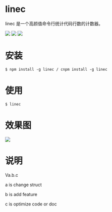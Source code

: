 # linec
linec 是一个高颜值命令行统计代码行数的计数器。

<p algin="center">
    <a href="https://npmcharts.com/compare/linec?minimal=true" rel="nofollow"><img src="https://img.shields.io/npm/dm/linec.svg" style="max-width:100%;"></a>
    <a href="https://www.npmjs.com/package/linec" rel="nofollow"><img src="https://img.shields.io/npm/v/linec.svg" style="max-width:100%;"></a>
    <a href="https://www.npmjs.com/package/linec" rel="nofollow"><img src="https://img.shields.io/npm/l/linec.svg?style=flat" style="max-width:100%;"></a>
</p>

# 安装

```
$ npm install -g linec / cnpm install -g linec 

```

# 使用

```
$ linec

```
# 效果图

![](http://cloud.qiufengh.com/md/1534064873673.jpg)

# 说明

Va.b.c

a is change struct

b is add feature

c is optimize code or doc